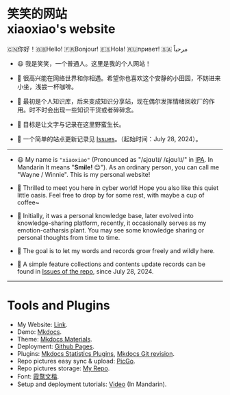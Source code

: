 # 笑笑的网站<br>xiaoxiao's website

🇨🇳你好！🇬🇧Hello! 🇫🇷Bonjour! 🇪🇸Hola! 🇷🇺привет! 🇸🇦 مرحباً 

- 😃 我是笑笑，一个普通人。这里是我的个人网站！

- 🥰 很高兴能在网络世界和你相遇。希望你也喜欢这个安静的小田园，不妨进来小坐，浅尝一杯咖啡。

- 🚀 最初是个人知识库，后来变成知识分享站，现在偶尔发挥情绪回收厂的作用。时不时会出现一些知识干货或者碎碎念。

- 💪 目标是让文字与记录在这里野蛮生长。

- 📝 一个简单的站点更新记录见 [Issues](https://github.com/SmilingWayne/me/issues/)。（起始时间：July 28, 2024）。



-----------

- 😃 My name is `"xiaoxiao"` (Pronounced as "/ɕjɑʊ˥˩/ /ɕjɑʊ˥˩/" in [IPA](https://www.internationalphoneticalphabet.org). In Mandarin It means "**Smile!** 😊"). As an ordinary person, you can call me "Wayne / Winnie". This is my personal website!

- 🥰 Thrilled to meet you here in cyber world! Hope you also like this quiet little oasis. Feel free to drop by for some rest, with maybe a cup of coffee~


- 🚀 Initially, it was a personal knowledge base, later 
evolved into knowledge-sharing platform, recently, it occasionally serves as my emotion-catharsis plant. You may see some knowledge sharing or personal thoughts from time to time. 

- 💪 The goal is to let my words and records grow freely and wildly here.

- 📝 A simple feature collections and contents update records can be found in [Issues of the repo](https://github.com/SmilingWayne/me/issues/), since July 28, 2024.

------

# Tools and Plugins 

- My Website: [Link](https://smilingwayne.github.io/me/).
- Demo: [Mkdocs](https://www.mkdocs.org).
- Theme: [Mkdocs Materials](https://squidfunk.github.io/mkdocs-material/).
- Deployment: [Github Pages](https://pages.github.com).
- Plugins: [Mkdocs Statistics Plugins](https://github.com/TonyCrane/mkdocs-statistics-plugin), [Mkdocs Git revision](https://github.com/timvink/mkdocs-git-revision-date-localized-plugin).
- Repo pictures easy sync & upload: [PicGo](https://picgo.github.io/PicGo-Doc/).
- Repo pictures storage: [My Repo](https://github.com/SmilingWayne/picsrepo).
- Font: [霞鹜文楷](https://github.com/lxgw/LxgwWenKai-Screen).
- Setup and deployment tutorials: [Video](https://www.bilibili.com/video/BV1hL4y1w72r/) (In Mandarin).

